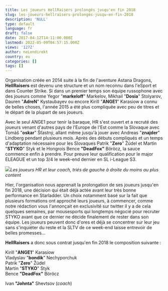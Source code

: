 ```yaml
---
title: Les joueurs HellRaisers prolongés jusqu'en fin 2018
slug: les-joueurs-hellraisers-prolonges-jusqu-en-fin-2018
description: 'NULL'
type: default
language: fr
draft: false
date: 2017-04-12T14:11:00.000Z
lastmod: 2022-05-09T04:57:15.000Z
views: '1272'
author: neLendirekt
country: eu
categories: []
tags: []
---
```

Organisation créée en 2014 suite à la fin de l'aventure Astana Dragons, **HellRaisers** est devenu une structure et un nom reconnu dans l'eSport et dans Counter Strike. Si dans un premier temps son équipe russophone avec des joueurs comme Yegor "**markeloff**" Markelov, Mikhail "**Dosia**" Stolyarov, Dauren "**AdreN**" Kystaubayev ou encore Kirill "**ANGE1**" Karasiow a connu de belles choses, l'année 2015 a été plus compliquée avec peu de titres et le départ de la plupart de ses joueurs.

Avec le seul ANGE1 pour tenir la baraque, HR s'est ouvert et a recruté des joueurs venant d'autres pays de l'Europe de l'Est comme la Slovaque avec Tomáš "**oskar**" Šťastný, allant même jusqu'à jouer avec Andreas "**znajder**" Lindberg pendant plusieurs mois. Après des débuts compliqués et un temps d'adaptation nécessaire pour les Slovaques Patrik "**Zero**" Žúdel et Martin "**STYKO**" Styk et le Hongrois Bence **"DeadFox"** Böröcz, la sauce commence enfin à prendre. Pour preuve leur qualification pour le major ELEAGUE et un top 3/4 le week-end dernier en SL i-League S3.

![](/storage/images/58eb71a250185_hr-sl-i-leaguejpeg.jpeg)_Les joueurs HR et leur coach, triés de gauche à droite du moins au plus content_

Hier, l'organisation nous apprenait la prolongation de ses joueurs jusqu'en fin 2018, une décision qui était déjà actée avant leur très bonne performance en Starladder. Un choix notamment basé sur la fait que plusieurs formations ont approché leurs joueurs, à commencer, comme notre rédaction vous l'annonçait en exclusivité sur twitter il y a de cela quelques semaines, par mousesports qui longtemps négocié pour recruter STYKO avant que ce dernier ne décide finalement de rester dans son équipe. Les joueurs peuvent donc d'ores et déjà se concentrer sur leur jeu sans s'inquiéter du reste et la SLTV de ce week-end laisse entrevoir de belles promesses...

**HellRaisers** a donc sous contrat jusqu'en fin 2018 le composition suivante :

Kirill "**ANGE1**" Karasiow  
Vlаdуslаv "**bondik**" Nеchуроrchuk  
Patrik "**Zero**" Žúdel  
Martin "**STYKO**" Styk  
Bence **"DeadFox"** Böröcz

Ivan **"Johnta"** Shevtsov (_coach_)
